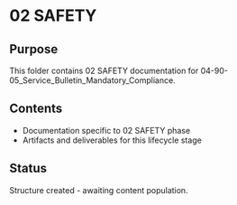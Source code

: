 # 02 SAFETY

## Purpose
This folder contains 02 SAFETY documentation for 04-90-05_Service_Bulletin_Mandatory_Compliance.

## Contents
- Documentation specific to 02 SAFETY phase
- Artifacts and deliverables for this lifecycle stage

## Status
Structure created - awaiting content population.
